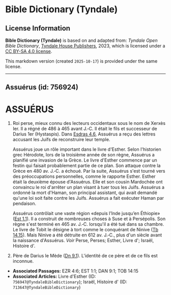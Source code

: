 # Bible Dictionary (Tyndale)

## License Information

**Bible Dictionary (Tyndale)** is based on and adapted from: _Tyndale Open Bible Dictionary_, [Tyndale House Publishers](https://tyndaleopenresources.com/), 2023, which is licensed under a [CC BY-SA 4.0 license](https://creativecommons.org/licenses/by-sa/4.0/legalcode.en).

This markdown version (created `2025-10-17`) is provided under the same license.



--------------------------------

## Assuérus (id: 756924)

ASSUÉRUS
========

1. Roi perse, mieux connu des lecteurs occidentaux sous le nom de Xerxès Ier. Il a régné de 486 à 465 avant J.‑C. Il était le fils et successeur de Darius 1er (Hystaspis). Dans [Esdras 4\.6](https://ref.ly/Ezra4:6), Assuérus a reçu des lettres accusant les Juifs de reconstruire leur temple.

    Assuérus joue un rôle important dans le livre d'Esther. Selon l'historien grec Hérodote, lors de la troisième année de son règne, Assuérus a planifié une invasion de la Grèce. Le livre d'Esther commence par un festin qui faisait probablement partie de ce plan. Son attaque contre la Grèce en 480 av. J.‑C. a échoué. Par la suite, Assuérus s'est tourné vers des préoccupations personnelles, comme le rapporte Esther. Esther était la deuxième épouse d'Assuérus. Elle et son cousin Mardochée ont convaincu le roi d'arrêter un plan visant à tuer tous les Juifs. Assuérus a ordonné la mort d'Haman, son principal assistant, qui avait demandé qu'une loi soit faite contre les Juifs. Assuérus a fait exécuter Haman par pendaison.

    Assuérus contrôlait une vaste région «depuis l’Inde jusqu’en Éthiopie» ([Est 1\.1](https://ref.ly/Esth1:1)). Il a construit de nombreuses choses à Suse et à Persépolis. Son règne s'est terminé en 465 av. J.‑C. lorsqu'il a été tué dans sa chambre. Le livre de Tobit le désigne à tort comme le conquérant de Ninive ([Tb 14\.15](https://ref.ly/Tob14:15)). Mais Ninive a été détruite en 612 av. J.‑C., plus d'un siècle avant la naissance d'Assuérus. *Voir* Perse, Perses; Esther, Livre d'; Israël, Histoire d'.

2. Père de Darius le Mède ([Dn 9\.1](https://ref.ly/Dan9:1)). L'identité de ce père et de ce fils est inconnue.

* **Associated Passages:** EZR 4:6; EST 1:1; DAN 9:1; TOB 14:15
* **Associated Articles:** Livre d'Esther (ID: `756947@TyndaleBibleDictionary`); Israël, Histoire d' (ID: `713647@TyndaleBibleDictionary`)


